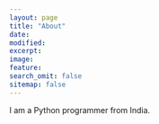 ```yaml
---
layout: page
title: "About"
date: 
modified:                                                                                                                                                             
excerpt:
image:
feature:
search_omit: false
sitemap: false
---
```


I am a Python programmer from India.



